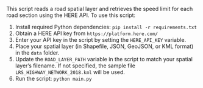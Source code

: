 This script reads a road spatial layer and retrieves the speed limit for each road section using the HERE API. To use this script:
1. Install required Python dependencies: `pip install -r requirements.txt`
2. Obtain a HERE API key from `https://platform.here.com/`
3. Enter your API key in the script by setting the `HERE_API_KEY` variable.
4. Place your spatial layer (in Shapefile, JSON, GeoJSON, or KML format) in the `data` folder.
5. Update the `ROAD_LAYER_PATH` variable in the script to match your spatial layer’s filename. If not specified, the sample file `LRS_HIGHWAY_NETWORK_2018.kml` will be used.
6. Run the script: `python main.py`

